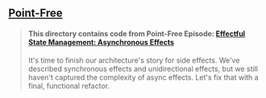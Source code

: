 ## [Point-Free](https://www.pointfree.co)

> #### This directory contains code from Point-Free Episode: [Effectful State Management: Asynchronous Effects](https://www.pointfree.co/episodes/ep78-effectful-state-management-asynchronous-effects)
>
> It's time to finish our architecture's story for side effects. We've described synchronous effects and unidirectional effects, but we still haven't captured the complexity of async effects. Let's fix that with a final, functional refactor.
